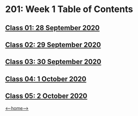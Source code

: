 # 201: Week 1 Table of Contents

## [Class 01: 28 September 2020](week1/class01.md)

## [Class 02: 29 September 2020]("#")

## [Class 03: 30 September 2020]("#")

## [Class 04: 1 October 2020]("#")

## [Class 05: 2 October 2020]("#")

[<--home-->](../README.md)
